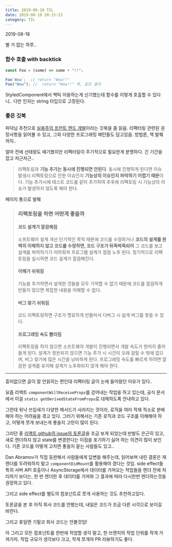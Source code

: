 ```yaml
---
title: 2019-08-18 TIL
date: 2019-08-18 20:15:23
category: TIL
---
```


2019-08-18

별 거 없는 하루..

### 함수 호출 with backtick

```javascript
const Foo = (some) => some + "!!";

Foo`Wow`;  // return "Wow!!"
Foo("Wow"); //  return "Wow!!" 즉, 같은 결과
```
StyledComponent에서 백틱 이용하는게 신기했는데 함수를 이렇게 호출할 수 있다니..
다만 인자는 string 타입으로 고정된다.

### 좋은 깃북
파덕님 추천으로 [실용주의 프런트 엔드 개발](https://peter-cho.gitbook.io/book/)이라는 깃북을 좀 읽음. 리팩터링 관련된 권장사항을 읽어볼 수 있고, 그외 다양한 프로그래밍 패턴들도 담고있음. 방법론, 책 발췌까지..

얼마 전에 선태랑도 얘기했지만 리팩터링이 주기적으로 필요한게 분명하다.  긴 기간을 잡고 차근차근..

> 리팩토링과 **기능 추가는 동시에 진행되면 안된다**. 동시에 진행하게 된다면 이슈 발생시 리팩토링으로 인한 이슈인지 **기능상의 이슈인지 파악하기 어렵기 때문**이다. 기능 추가시에 테스트 코드를 같이 추가하여 추후에 리팩토링 시 기능상의 이슈가 발생하지 않도록 해야 한다.


페이지 통으로 발췌

>### 리팩토링을 하면 어떤게 좋을까
>
>#### 코드 설계가 깔끔해짐
>
>소프트웨어 설계 개선 단기적인 목적 때문에 코드를 수정하거나 **코드의 설계를 완벽히 이해하지 않고 코드를 수정하면, 코드 구조가 뒤죽박죽되어** 그 코드를 보고 설계를 파악하기가 어려워져 프로그램 설계가 점점 노후 된다. 정기적으로 리팩토링을 실시하면 코드 설계가 깔끔해진다.
>
>#### 이해가 쉬워짐
>
>기능을 추가하면서 설계한 것들을 모두 기억할 수 없기 때문에 코드를 깔끔하게 만들지 않으면 복잡한 내용을 이해할 수 없다.
>
>#### 버그 찾기 쉬워짐
>
>코드 리팩토링하면 구조가 명료하게 만들어서 디버그 시 쉽게 버그를 찾을 수 있다.
>
>#### 프로그래밍 속도 빨라짐
>
>리팩토링을 하지 않으면 소프트웨어 개발이 진행되면서 개발 속도가 현저히 줄어들게 된다. 설계가 정돈되지 않으면 기능 추가 시 시간이 오래 걸릴 수 밖에 없으며, 버그 찾기에 많은 시간을 낭비하게 된다. 프로그래밍 속도를 빠르게 하려면 깔끔한 설계를 유지해 설계가 노후화되지 않게 해야 한다.

---

흥미없으면 글이 잘 안읽히는 편인데 리팩터링 글이 눈에 들어왔던 이유가 있다..

요즘 리액트 `componentWillReceiveProps`를 걷어내는 작업을 하고 있는데, 공식 문서에서 이걸 `static getDerivedStateFromProps`로 대체하도록 안내하고 있다.

그런데 워낙 쓰임새가 다양한 메서드가 사라지는 것이라, 로직을 여러 적재 적소로 분배해야 하는 어려움을 겪고 있다. 그러기 위해서는 기존 로직과 코드 구조를 이해해야 하고, 어떻게 쪼개 보내는게 좋을지 고민이 많이 된다. 

그러던 중 [리액트 github의 issue의 토론글](https://github.com/reactjs/reactjs.org/issues/721)을 조금 보게 되었는데 반발도 은근히 있고, 새로 렌더하지 않고 state를 변경한다는 이점을 포기하기 싫어 하는 의견이 많이 보인다. 기존 코드를 어떻게 고치면 좋을지 묻는 사람들도 있고..

Dan Abramov가 직접 등판해서 사람들에게 답변을 해주는데, 읽어보며 내린 결론은 재렌더를 두려워하지 말고 `componentDidMount`를 활용해야 겠다는 것임. side effect들 특히 서버 API 호출이나 AsyncStorage에서 데이터를 가져오는 작업들을 렌더 전에 처리하기 보다는, 한 번 렌더한 후 데이터를 가져와 그 결과에 따라 다시한번 렌더하는것을 권장하고 있다.

그리고 side effect를 별도의 컴포넌트로 쪼개 사용하는 것도 추천하고있다.

토론글을 본 후 아직 회사 코드를 안봤는데, 내일은 코드가 조금 다른 시각으로 보이길 바란다.

그리고 휴일엔 기필코 회사 코드는 안볼것임!

아 그리고 모든 컴포넌트를 한번에 작업할 생각 말고, 한 브랜치의 작업 단위를 작게 가져가자. 작업 규모가 생각보다 크고,  작게 쪼개야 PR 리뷰하기도 좋다.

